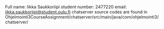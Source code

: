 Full name: Iikka Saukkoriipi
student number: 2477220
email: iikka.saukkoriipi@student.oulu.fi
chatserver source codes are found in 
Ohjelmointi3CourseAssignment/chatserver/src/main/java/com/ohjelmointi3/chatserver/